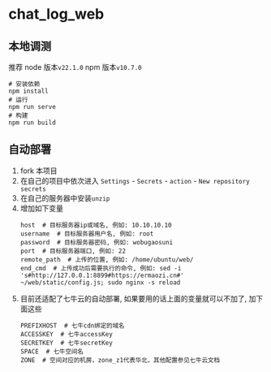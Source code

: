 # chat_log_web

## 本地调测

推荐 node 版本`v22.1.0` npm 版本`v10.7.0`

``` shell
# 安装依赖
npm install
# 运行
npm run serve
# 构建
npm run build
```

## 自动部署

1. fork 本项目
2. 在自己的项目中依次进入 `Settings` - `Secrets` - `action` - `New repository secrets`
3. 在自己的服务器中安装`unzip`
4. 增加如下变量
    ``` shell
    host  # 目标服务器ip或域名, 例如: 10.10.10.10
    username  # 目标服务器用户名, 例如: root
    password  # 目标服务器密码, 例如: wobugaosuni
    port  # 目标服务器端口, 例如: 22
    remote_path  # 上传的位置, 例如: /home/ubuntu/web/
    end_cmd  # 上传成功后需要执行的命令, 例如: sed -i 's#http://127.0.0.1:8899#https://ermaozi.cn#' ~/web/static/config.js; sudo nginx -s reload
    ```
5. 目前还适配了七牛云的自动部署, 如果要用的话上面的变量就可以不加了, 加下面这些
    ``` shell
    PREFIXHOST  # 七牛cdn绑定的域名
    ACCESSKEY  # 七牛accessKey
    SECRETKEY  # 七牛secretKey
    SPACE  # 七牛空间名
    ZONE  # 空间对应的机房，zone_z1代表华北，其他配置参见七牛云文档
    ```